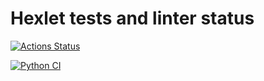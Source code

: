 # Hexlet tests and linter status

[![Actions Status](https://github.com/Data-Wan/python-project-lvl1/workflows/hexlet-check/badge.svg)](https://github.com/Data-Wan/python-project-lvl1/actions)

[![Python CI](https://github.com/Data-Wan/python-project-lvl1/workflows/Python%20CI/badge.svg)](https://github.com/Data-Wan/python-project-lvl1/actions)
